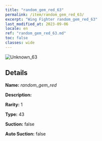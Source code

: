 ```yaml
---
title: "random_gem_red_63"
permalink: /item/random_gem_red_63/
excerpt: "Wing Fighter random_gem_red_63"
last_modified_at: 2023-09-06
locale: en
ref: "random_gem_red_63.md"
toc: false
classes: wide
---
```



 ![Unknown_63](/images/item/random_gem_red_p.png)



## Details

 **Name:** *random_gem_red* 

 **Description:** 

 **Rarity:** 1 

 **Type:** 43 

 **Suction:** false 

 **Auto Suction:** false 



